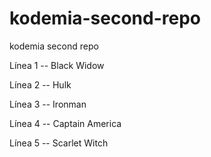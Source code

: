 # kodemia-second-repo
kodemia second repo

Línea 1 -- Black Widow

Línea 2 -- Hulk

Línea 3 -- Ironman

Línea 4 -- Captain America

Línea 5 --  Scarlet Witch
